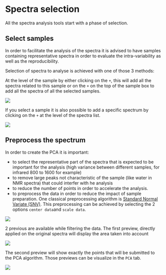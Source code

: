 # Spectra selection



All the spectra analysis tools start with a phase of selection.


## Select samples

In order to facilitate the analysis of the spectra it is advised to have samples containing representative spectra in order to evaluate the intra-variability as well as the reproducibility.

Selection of spectra to analyse is achieved with one of those 3 methods:

At the level of the sample by either clicking on the `+`, this will add all the spectra related to this sample or on the `+` on the top of the sample box to add all the spectra of all the selected samples.

<img src="images/selectSample.png">

If you select a sample it is also possible to add a specific spectrum by clicking on the `+` at the level of the spectra list.

<img src="images/selectSpectra.png">


## Preprocess the spectrum

In order to create the PCA it is important:
- to select the representative part of the spectra that is expected to be important for the analysis (high variance between different samples, for infrared 800 to 1600 for example)
- to remove large peaks not characteristic of the sample (like water in NMR spectra) that could interfer with he analysis
- to reduce the number of points in order to accelerate the analysis.
- to preprocess the data in order to reduce the impact of sample preparation. One classical preprocessing algorithm is [Standard Normal Variate (SNV)](http://wiki.eigenvector.com/index.php?title=Advanced_Preprocessing:_Sample_Normalization#SNV_.28Standard_Normal_Variate.29). This preprocessing can be achieved by selecting the 2 options `center data`and `scale data`.

<img src="images/preferences.png">

2 previous are available while filtering the data. The first preview, directly applied on the original spectra will display the area taken into account

<img src="images/preview.png">

The second preview will show exactly the points that will be submitted to the PCA algorithm. Those previews can be visualize in the `PCA` tab.

<img src="images/normalized.png">